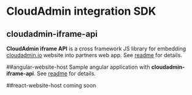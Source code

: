# CloudAdmin integration SDK

## cloudadmin-iframe-api
**CloudAdmin iframe API** is a cross framework JS library for embedding [cloudadmin.io](https://cloudadmin.io/) website into partners web app.
See [readme](https://github.com/lowermycloudbill/cloudadmin-integration-sdk/tree/main/cloudadmin-iframe-api) for details.

##angular-website-host
Sample angular application with **cloudadmin-iframe-api**. See [readme](https://github.com/lowermycloudbill/cloudadmin-integration-sdk/tree/main/angular-website-host) for details.

##react-website-host
coming soon
